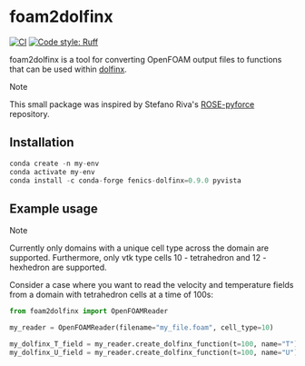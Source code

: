 # foam2dolfinx

[![CI](https://github.com/festim-dev/FESTIM/actions/workflows/ci.yml/badge.svg)](https://github.com/festim-dev/FESTIM/actions/workflows/ci.yml)
[![Code style: Ruff](https://img.shields.io/endpoint?url=https://raw.githubusercontent.com/astral-sh/ruff/main/assets/badge/v2.json)](https://github.com/astral-sh/ruff)

foam2dolfinx is a tool for converting OpenFOAM output files to functions that can be used within [dolfinx](https://github.com/FEniCS/dolfinx).

> [!NOTE]  
> This small package was inspired by Stefano Riva's [ROSE-pyforce](https://github.com/ERMETE-Lab/ROSE-pyforce) repository.

## Installation

```python
conda create -n my-env
conda activate my-env
conda install -c conda-forge fenics-dolfinx=0.9.0 pyvista
```

## Example usage

> [!NOTE]  
> Currently only domains with a unique cell type across the domain are supported. Furthermore, only vtk type cells 10 - tetrahedron and 12 - hexhedron are supported.

Consider a case where you want to read the velocity and temperature fields from a domain with tetrahedron cells at a time of 100s:

```python
from foam2dolfinx import OpenFOAMReader

my_reader = OpenFOAMReader(filename="my_file.foam", cell_type=10)

my_dolfinx_T_field = my_reader.create_dolfinx_function(t=100, name="T")
my_dolfinx_U_field = my_reader.create_dolfinx_function(t=100, name="U")
```